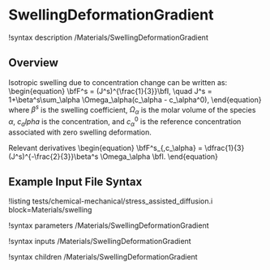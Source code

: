 # SwellingDeformationGradient

!syntax description /Materials/SwellingDeformationGradient

## Overview

Isotropic swelling due to concentration change can be written as:
\begin{equation}
  \bfF^s = (J^s)^{\frac{1}{3}}\bfI, \quad J^s = 1+\beta^s\sum_\alpha \Omega_\alpha(c_\alpha - c_\alpha^0),
\end{equation}
where $\beta^s$ is the swelling coefficient, $\Omega_\alpha$ is the molar volume of the species $\alpha$, $c_alpha$ is the concentration, and $c_\alpha^0$ is the reference concentration associated with zero swelling deformation.

Relevant derivatives
\begin{equation}
  \bfF^s_{,c_\alpha} = \dfrac{1}{3}(J^s)^{-\frac{2}{3}}\beta^s \Omega_\alpha \bfI.
\end{equation}

## Example Input File Syntax

!listing tests/chemical-mechanical/stress_assisted_diffusion.i
        block=Materials/swelling

!syntax parameters /Materials/SwellingDeformationGradient

!syntax inputs /Materials/SwellingDeformationGradient

!syntax children /Materials/SwellingDeformationGradient
